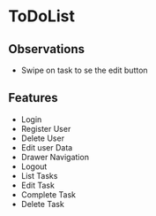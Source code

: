 # ToDoList

## Observations

- Swipe on task to se the edit button

## Features

- Login
- Register User
- Delete User
- Edit user Data
- Drawer Navigation
- Logout
- List Tasks
- Edit Task
- Complete Task
- Delete Task
